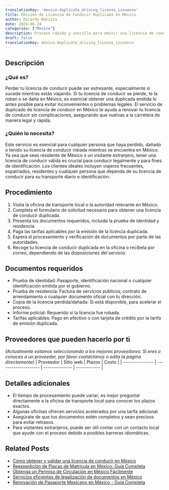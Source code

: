 ```yaml
---
translationKey: 'mexico-duplicate_driving_license_issuance'
title: Emisión de Licencia de Conducir Duplicada en México
author: Ricardo Batista
date: 2024-06-24
categories: ["Mexico"]
description: Proceso rápido y sencillo para emitir una licencia de conducir duplicada en México. Sigue nuestra guía para una renovación sin complicaciones.
draft: false
translationKey: mexico-duplicate_driving_license_issuance
---
```


## Descripción
### ¿Qué es?
Perder tu licencia de conducir puede ser estresante, especialmente si sucede mientras estás viajando. Si tu licencia de conducir se pierde, te la roban o se daña en México, es esencial obtener una duplicada emitida lo antes posible para evitar inconvenientes o problemas legales. El servicio de duplicado de licencia de conducir en México te ayuda a renovar tu licencia de conducir sin complicaciones, asegurando que vuelvas a la carretera de manera legal y rápida.

### ¿Quién lo necesita?
Este servicio es esencial para cualquier persona que haya perdido, dañado o tenido su licencia de conducir robada mientras se encuentra en México. Ya sea que seas residente de México o un visitante extranjero, tener una licencia de conducir válida es crucial para conducir legalmente y para fines de identificación. Los clientes ideales incluyen viajeros frecuentes, expatriados, residentes y cualquier persona que dependa de su licencia de conducir para su transporte diario e identificación.

## Procedimiento

1. Visita la oficina de transporte local o la autoridad relevante en México.
2. Completa el formulario de solicitud necesario para obtener una licencia de conducir duplicada.
3. Presenta los documentos requeridos, incluida la prueba de identidad y residencia.
4. Paga las tarifas aplicables por la emisión de la licencia duplicada.
5. Espera el procesamiento y verificación de documentos por parte de las autoridades.
6. Recoge tu licencia de conducir duplicada en la oficina o recíbela por correo, dependiendo de las disposiciones del servicio.

## Documentos requeridos

- Prueba de identidad: Pasaporte, identificación nacional o cualquier identificación emitida por el gobierno.
- Prueba de residencia: Factura de servicios públicos, contrato de arrendamiento o cualquier documento oficial con tu dirección.
- Copia de la licencia perdida/dañada: Si está disponible, para acelerar el proceso.
- Informe policial: Requerido si la licencia fue robada.
- Tarifas aplicables: Pago en efectivo o con tarjeta de crédito por la tarifa de emisión duplicada.

## Proveedores que pueden hacerlo por ti
_(Actualmente estamos seleccionando a los mejores proveedores. Si eres o conoces a un proveedor, por favor contáctanos o edita la página directamente)_
| Proveedor       |       Sitio web       |     Plazos    |     Costo    |
| --------------- | -------------------- | -------------- | ------------ |

## Detalles adicionales

- El tiempo de procesamiento puede variar; es mejor preguntar directamente a la oficina de transporte local para conocer los plazos exactos.
- Algunas oficinas ofrecen servicios acelerados por una tarifa adicional.
- Asegúrate de que tus documentos estén completos y sean precisos para evitar retrasos.
- Para visitantes extranjeros, puede ser útil contar con un contacto local que ayude con el proceso debido a posibles barreras idiomáticas.
## Related Posts

- [Cómo obtener y validar una licencia de conducir en México](https://tramitit.com/es/guides/mexico/licencia_de_conducir/)
- [Reexpedición de Placas de Matrícula en México: Guía Completa](https://tramitit.com/es/guides/mexico/reemplacamiento/)
- [Obtenga un Permiso de Circulación en México Fácilmente](https://tramitit.com/es/guides/mexico/permiso_de_circulaci%C3%B3n/)
- [Servicios eficientes de legalización de documentos en México](https://tramitit.com/es/guides/mexico/legalizaci%C3%B3n_de_documentos/)
- [Renovación de Pasaporte Mexicano en México - Guía Completa](https://tramitit.com/es/guides/mexico/pasaporte_mexicano/)